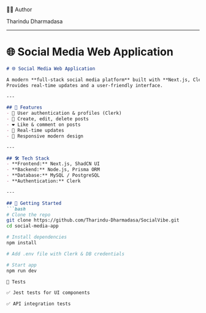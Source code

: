 👨‍💻 Author

Tharindu Dharmadasa


---

# 🌐 **Social Media Web Application**
```markdown
# 🌐 Social Media Web Application

A modern **full-stack social media platform** built with **Next.js, Clerk, ShadCN UI, and Prisma**.  
Provides real-time updates and a user-friendly interface.

---

## 📌 Features
- 🔑 User authentication & profiles (Clerk)
- 📝 Create, edit, delete posts
- ❤️ Like & comment on posts
- 🔄 Real-time updates
- 📱 Responsive modern design

---

## 🛠 Tech Stack
- **Frontend:** Next.js, ShadCN UI
- **Backend:** Node.js, Prisma ORM
- **Database:** MySQL / PostgreSQL
- **Authentication:** Clerk

---

## 🚀 Getting Started
```bash
# Clone the repo
git clone https://github.com/Tharindu-Dharmadasa/SocialVibe.git
cd social-media-app

# Install dependencies
npm install

# Add .env file with Clerk & DB credentials

# Start app
npm run dev

🧪 Tests

✅ Jest tests for UI components

✅ API integration tests
